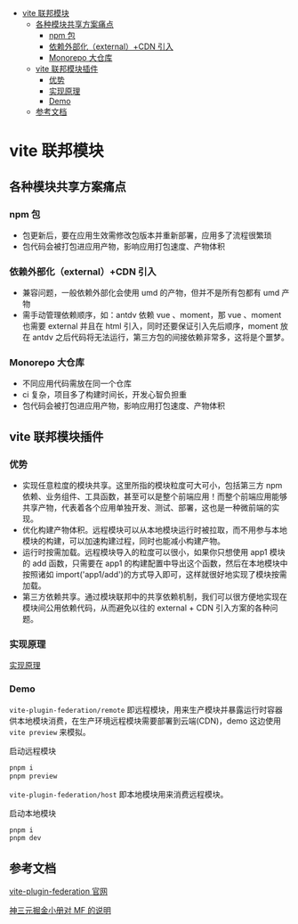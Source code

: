- [vite 联邦模块](#vite-联邦模块)
  - [各种模块共享方案痛点](#各种模块共享方案痛点)
    - [npm 包](#npm-包)
    - [依赖外部化（external）+CDN 引入](#依赖外部化externalcdn-引入)
    - [Monorepo 大仓库](#monorepo-大仓库)
  - [vite 联邦模块插件](#vite-联邦模块插件)
    - [优势](#优势)
    - [实现原理](#实现原理)
    - [Demo](#demo)
  - [参考文档](#参考文档)

# vite 联邦模块

## 各种模块共享方案痛点

### npm 包

- 包更新后，要在应用生效需修改包版本并重新部署，应用多了流程很繁琐
- 包代码会被打包进应用产物，影响应用打包速度、产物体积

### 依赖外部化（external）+CDN 引入

- 兼容问题，一般依赖外部化会使用 umd 的产物，但并不是所有包都有 umd 产物
- 需手动管理依赖顺序，如：antdv 依赖 vue 、moment，那 vue 、moment 也需要 external 并且在 html 引入，同时还要保证引入先后顺序，moment 放在 antdv 之后代码将无法运行，第三方包的间接依赖非常多，这将是个噩梦。

### Monorepo 大仓库

- 不同应用代码需放在同一个仓库
- ci 复杂，项目多了构建时间长，开发心智负担重
- 包代码会被打包进应用产物，影响应用打包速度、产物体积

## vite 联邦模块插件

### 优势

- 实现任意粒度的模块共享。这里所指的模块粒度可大可小，包括第三方 npm 依赖、业务组件、工具函数，甚至可以是整个前端应用！而整个前端应用能够共享产物，代表着各个应用单独开发、测试、部署，这也是一种微前端的实现。
- 优化构建产物体积。远程模块可以从本地模块运行时被拉取，而不用参与本地模块的构建，可以加速构建过程，同时也能减小构建产物。
- 运行时按需加载。远程模块导入的粒度可以很小，如果你只想使用 app1 模块的 add 函数，只需要在 app1 的构建配置中导出这个函数，然后在本地模块中按照诸如 import('app1/add')的方式导入即可，这样就很好地实现了模块按需加载。
- 第三方依赖共享。通过模块联邦中的共享依赖机制，我们可以很方便地实现在模块间公用依赖代码，从而避免以往的 external + CDN 引入方案的各种问题。

### 实现原理

[实现原理](https://juejin.cn/book/7050063811973218341/section/7068105121523531806#heading-7)

### Demo

`vite-plugin-federation/remote` 即远程模块，用来生产模块并暴露运行时容器供本地模块消费，在生产环境远程模块需要部署到云端(CDN)，demo 这边使用 `vite preview` 来模拟。

启动远程模块

```bash
pnpm i
pnpm preview
```

`vite-plugin-federation/host` 即本地模块用来消费远程模块。

启动本地模块

```bash
pnpm i
pnpm dev
```

## 参考文档

[vite-plugin-federation 官网](https://github.com/originjs/vite-plugin-federation/blob/main/README-zh.md)

[神三元掘金小册对 MF 的说明](https://juejin.cn/book/7050063811973218341/section/7068105121523531806#heading-5)
